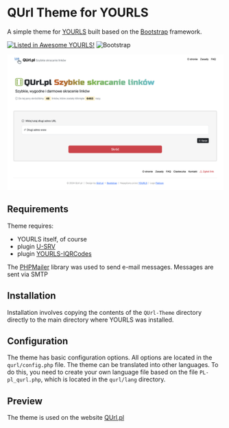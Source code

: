 # QUrl Theme for YOURLS
A simple theme for [YOURLS](https://yourls.org) built based on the [Bootstrap](https://getbootstrap.com) framework.

[![Listed in Awesome YOURLS!](https://img.shields.io/badge/Awesome-YOURLS-C5A3BE)](https://github.com/YOURLS/awesome-yourls/) ![Bootstrap](https://img.shields.io/badge/Bootstrap-5-8A2BE2)

![QUrl Preview](QUrl_theme_preview.png)

## Requirements
Theme requires:
* YOURLS itself, of course
* plugin [U-SRV](https://github.com/joshp23/YOURLS-U-SRV)
* plugin [YOURLS-IQRCodes](https://github.com/joshp23/YOURLS-IQRCodes)

The [PHPMailer](https://github.com/PHPMailer/PHPMailer) library was used to send e-mail messages. Messages are sent via SMTP

## Installation
Installation involves copying the contents of the `QUrl-Theme` directory directly to the main directory where YOURLS was installed.

## Configuration
The theme has basic configuration options. All options are located in the `qurl/config.php` file.
The theme can be translated into other languages. To do this, you need to create your own language file based on the file `PL-pl_qurl.php`, which is located in the `qurl/lang` directory.

## Preview
The theme is used on the website [QUrl.pl](https://qurl.pl)